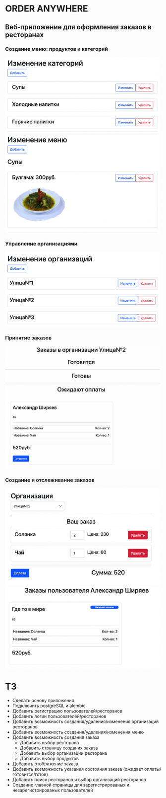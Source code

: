 # ORDER ANYWHERE
## Веб-приложение для оформления заказов в ресторанах
### Создание меню: продуктов и категорий
<img src="README_images/Редактирование%20меню.png" alt="Редактирование меню" width="500"><br>
### Управление организациями
<img src="README_images/Редактирование%20организаций.png" alt="Редактирование организаций" width="500"><br>
### Принятие заказов
<img src="README_images/Управление%20заказами.png" alt="Управление заказами" width="500"><br>
### Создание и отслеживание заказов
<img src="README_images/Создание%20заказа.png" alt="Создание заказа" width="500"><br>
<img src="README_images/Отслеживание%20заказов.png" alt="Отслеживание заказов" width="500"><br>

# ТЗ
* Сделать основу приложения
* Подключить postgreSQL и alembic
* Добавить регистрацию пользователей/ресторанов
* Добавить логин пользователей/ресторанов
* Добавить возможность создания/удаления/изменения организаций ресторанов
* Добавить возможность создания/удаления/изменения меню
* Добавить возможность создания заказа
  * Добавить выбор ресторана
  * Добавить страницу создания заказа
  * Добавить выбор организации ресторана
  * Добавить выбор продуктов
* Добавить отображение заказа
* Добавить возможность указания состояния заказа (ожидает оплаты/готовится/готов)
* Добавить поиск ресторанов и выбор организаций ресторанов
* Создание главной страницы для зарегистрированых и незарегистрированых пользователей
